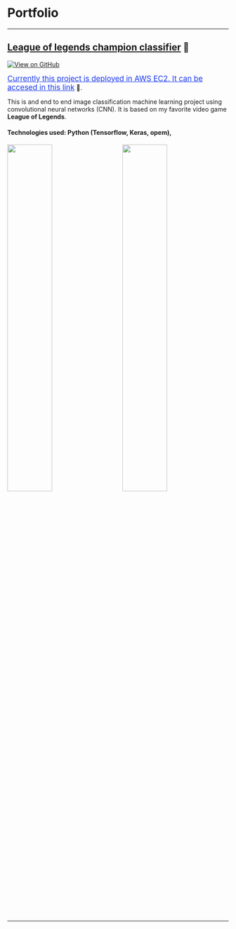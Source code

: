 # Portfolio
---

## [League of legends champion classifier](https://jglobaton10.github.io/LeagueOfLegendsChampionClassifier/) 🔗
[![View on GitHub](https://img.shields.io/badge/GitHub-View_on_GitHub-blue?logo=GitHub)](https://github.com/jglobaton10/LeagueOfLegendsChampionClassifier)

<a href="http://ec2-18-191-142-227.us-east-2.compute.amazonaws.com/" style="color:#1B39ED; font-size:17px;" align="center"> Currently this project is deployed in AWS EC2. It can be accesed in this  link</a> 🔗.

This is and end to end image classification machine learning project using convolutional neural networks (CNN). It is based on my favorite video game **League of Legends**.

#### Technologies used: Python (Tensorflow, Keras, opem), 
<p>
<img src="images/lol_gif_part_1_Trim-_2_.gif" width="45%"/>
&nbsp; &nbsp;  &nbsp;  &nbsp;
<img src="images/lol_gif_part_1_Trim.gif" width="45%"/>
</p>

---
